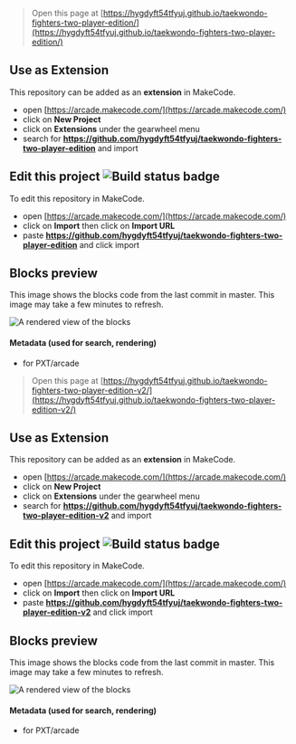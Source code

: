  


> Open this page at [https://hygdyft54tfyuj.github.io/taekwondo-fighters-two-player-edition/](https://hygdyft54tfyuj.github.io/taekwondo-fighters-two-player-edition/)

## Use as Extension

This repository can be added as an **extension** in MakeCode.

* open [https://arcade.makecode.com/](https://arcade.makecode.com/)
* click on **New Project**
* click on **Extensions** under the gearwheel menu
* search for **https://github.com/hygdyft54tfyuj/taekwondo-fighters-two-player-edition** and import

## Edit this project ![Build status badge](https://github.com/hygdyft54tfyuj/taekwondo-fighters-two-player-edition/workflows/MakeCode/badge.svg)

To edit this repository in MakeCode.

* open [https://arcade.makecode.com/](https://arcade.makecode.com/)
* click on **Import** then click on **Import URL**
* paste **https://github.com/hygdyft54tfyuj/taekwondo-fighters-two-player-edition** and click import

## Blocks preview

This image shows the blocks code from the last commit in master.
This image may take a few minutes to refresh.

![A rendered view of the blocks](https://github.com/hygdyft54tfyuj/taekwondo-fighters-two-player-edition/raw/master/.github/makecode/blocks.png)

#### Metadata (used for search, rendering)

* for PXT/arcade
<script src="https://makecode.com/gh-pages-embed.js"></script><script>makeCodeRender("{{ site.makecode.home_url }}", "{{ site.github.owner_name }}/{{ site.github.repository_name }}");</script>



> Open this page at [https://hygdyft54tfyuj.github.io/taekwondo-fighters-two-player-edition-v2/](https://hygdyft54tfyuj.github.io/taekwondo-fighters-two-player-edition-v2/)

## Use as Extension

This repository can be added as an **extension** in MakeCode.

* open [https://arcade.makecode.com/](https://arcade.makecode.com/)
* click on **New Project**
* click on **Extensions** under the gearwheel menu
* search for **https://github.com/hygdyft54tfyuj/taekwondo-fighters-two-player-edition-v2** and import

## Edit this project ![Build status badge](https://github.com/hygdyft54tfyuj/taekwondo-fighters-two-player-edition-v2/workflows/MakeCode/badge.svg)

To edit this repository in MakeCode.

* open [https://arcade.makecode.com/](https://arcade.makecode.com/)
* click on **Import** then click on **Import URL**
* paste **https://github.com/hygdyft54tfyuj/taekwondo-fighters-two-player-edition-v2** and click import

## Blocks preview

This image shows the blocks code from the last commit in master.
This image may take a few minutes to refresh.

![A rendered view of the blocks](https://github.com/hygdyft54tfyuj/taekwondo-fighters-two-player-edition-v2/raw/master/.github/makecode/blocks.png)

#### Metadata (used for search, rendering)

* for PXT/arcade
<script src="https://makecode.com/gh-pages-embed.js"></script><script>makeCodeRender("{{ site.makecode.home_url }}", "{{ site.github.owner_name }}/{{ site.github.repository_name }}");</script>
